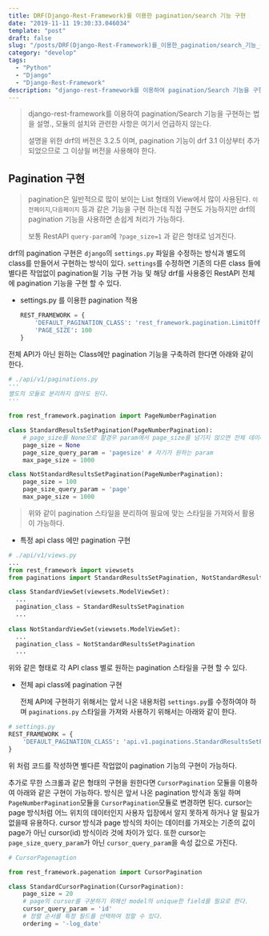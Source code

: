 ```yaml
---
title: DRF(Django-Rest-Framework)를 이용한 pagination/search 기능 구현
date: "2019-11-11 19:30:33.046034"
template: "post"
draft: false
slug: "/posts/DRF(Django-Rest-Framework)를_이용한_pagination/search_기능_구현/"
category: "develop"
tags:
  - "Python"
  - "Django"
  - "Django-Rest-Framework"
description: "django-rest-framework를 이용하여 pagination/Search 기능을 구현하는 법을 설명."
---
```


> django-rest-framework를 이용하여 pagination/Search 기능을 구현하는 법을 설명., 모듈의 설치와 관련한 사항은 여기서 언급하지 않는다.
>
> 설명을 위한 drf의 버전은 3.2.5 이며, pagination 기능이 drf 3.1 이상부터 추가되었으므로 그 이상읠 버전을 사용해야 한다.

## Pagination 구현

> pagination은 일반적으로 많이 보이는 List 형태의 View에서 많이 사용된다.  `이전페이지`,`다음페이지` 등과 같은 기능을 구현 하는데 직접 구현도 가능하지만 drf의 pagination 기능을 사용하면 손쉽게 처리가 가능하다.
>
> 보통 RestAPI `query-param`에 `?page_size=1` 과 같은 형태로 넘겨진다. 

drf의 pagination 구현은 `django`의 `settings.py` 파일을 수정하는 방식과 별도의 class를 만들어서 구현하는 방식이 있다. `settings`를 수정하면 기존의 다른 class 들에 별다른 작업없이 pagination읠 기능 구현 가능 및 해당 drf를 사용중인 RestAPI 전체에 pagination 기능을 구현 할 수 있다.

- settings.py 를 이용한 pagination 적용

  ```python
  REST_FRAMEWORK = {
      'DEFAULT_PAGINATION_CLASS': 'rest_framework.pagination.LimitOffsetPagination',
      'PAGE_SIZE': 100
  }
  ```



전체 API가 아닌 원하는 Class에만 pagination 기능을 구축하려 한다면 아래와 같이 한다.

```python {numberLines}
# ./api/v1/paginations.py
'''
별도의 모듈로 분리하지 않아도 된다.
''' 

from rest_framework.pagination import PageNumberPagination

class StandardResultsSetPagination(PageNumberPagination):
    # page_size를 None으로 할경우 param에서 page_size를 넘기지 않으면 전체 데이터를 가져온다.
    page_size = None
    page_size_query_param = 'pagesize' # 자기가 원하는 param
    max_page_size = 1000

class NotStandardResultsSetPagination(PageNumberPagination):
    page_size = 100
    page_size_query_param = 'page'
    max_page_size = 1000

```

> 위와 같이 pagination 스타일을 분리하여 필요에 맞는 스타일을 가져와서 활용이 가능하다.

- 특정 api class 에만 pagination 구현

```python {numberLines}
# ./api/v1/views.py
...
from rest_framework import viewsets
from paginations import StandardResultsSetPagination, NotStandardResultsSetPagination

class StandardViewSet(viewsets.ModelViewSet):
  ...
  pagination_class = StandardResultsSetPagination
  ...
  
class NotStandardViewSet(viewsets.ModelViewSet):
  ...
  pagination_class = NotStandardResultsSetPagination
  ...
```

위와 같은 형태로 각 API class 별로 원하는 pagination 스타일을 구현 할 수 있다.

- 전체 api class에 pagination 구현

  전체 API에 구현하기 위해서는 앞서 나온 내용처럼 `settings.py`를 수정하여야 하며 `paginations.py` 스타일을 가져와 사용하기 위해서는 아래와 같이 한다.

```python
# settings.py
REST_FRAMEWORK = {
    'DEFAULT_PAGINATION_CLASS': 'api.v1.paginations.StandardResultsSetPagination'
}
```



위 처럼 코드를 작성하면 별다른 작업없이 pagination 기능의 구현이 가능하다.

추가로 무한 스크롤과 같은 형태의 구현을 원한다면 `CursorPagination` 모듈을 이용하여 아래와 같은 구현이 가능하다. 방식은 앞서 나온 pagination 방식과 동일 하며  `PageNumberPagination`모듈을  `CursorPagination`모듈로 변경하면 된다. cursor는 page 방식처럼 어느 위치의 데이터인지 사용자 입장에서 알지 못하게 하거나 알 필요가 없을때 유용하다. cursor 방식과 page 방식의 차이는 데이터를 가져오는 기준의 값이 page가 아닌 cursor(id) 방식이라 것에 차이가 있다. 또한 cursor는 `page_size_query_param`가 아닌 `cursor_query_param`을 속성 값으로 가진다.

```python {numberLines}
# CursorPagenagtion

from rest_framework.pagenation import CursorPagination

class StandardCursorPagination(CursorPagination):
    page_size = 20
    # page의 cursor를 구분하기 위해선 model의 unique한 field를 필요로 한다.
    cursor_query_param = 'id'
    # 정렬 순서를 특정 필드를 선택하여 정할 수 있다.
    ordering = '-log_date'
```
